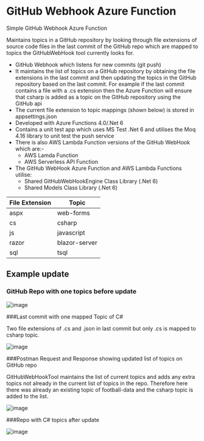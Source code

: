 # GitHub Webhook Azure Function
Simple GitHub Webhook Azure Function

Maintains topics in a GitHub repository by looking through file extensions of source code files in the last commit of the GitHub repo which are mapped to topics the GitHubWebHook tool currently looks for.

* GitHub Webhook which listens for new commits (git push)
* It maintains the list of topics on a GitHub repository by obtaining the file extensions in the last commit and then updating the topics in the GitHub repository based on the last commit.  For example if the last commit contains a file with a .cs extension then the Azure Function will ensure that csharp is added as a topic on the GitHub repository using the GitHub api
* The current file extension to topic mappings (shown below) is stored in appsettings.json
* Developed with Azure Functions 4.0/.Net 6
* Contains a unit test app which uses MS Test .Net 6 and utilises the Moq 4.16 library to unit test the push service
* There is also AWS Lambda Function versions of the GitHub WebHook which are:-
   + AWS Lamda Function
   + AWS Serverless API Function
* The GitHub WebHook Azure Function and AWS Lambda Functions utilise: 
    + Shared GitHubWebHookEngine Class Library (.Net 6)
    + Shared Models Class Library (.Net 6)

| File Extension  | Topic |
| ------------- | ------------- |
| aspx  | web-forms |
| cs  | csharp  |
| js  | javascript  |
| razor  | blazor-server  |
| sql  | tsql  |

## Example update

### GitHub Repo with one topics before update 

![image](https://user-images.githubusercontent.com/33494306/222495241-7d54c285-ce18-49f2-a7f9-21cbe2456610.png)

###Last commit with one mapped Topic of C#

Two file extensions of .cs and .json in last commit but only .cs is mapped to csharp topic.

![image](https://user-images.githubusercontent.com/33494306/222494086-9e453901-33dd-41cb-9c0e-c65b4acc220b.png)

###Postman Request and Response showing updated list of topics on GitHub repo

GitHubWebHookTool maintains the list of current topics and adds any extra topics not already in the current list of topics in the repo.  Therefore here there was already an existing topic of football-data and the csharp topic is added to the list.

![image](https://user-images.githubusercontent.com/33494306/222493852-f4d3e727-48e5-4df9-9eaa-59ced0112358.png)

###Repo with C# topics after update

![image](https://user-images.githubusercontent.com/33494306/222495109-ac675de6-96ca-4610-9d74-597739aa5635.png)

